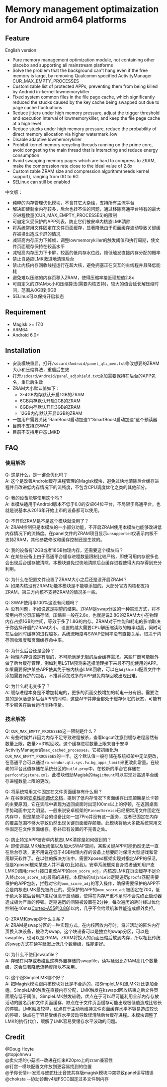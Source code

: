 # Memory management optimaization for Android arm64 platforms

## Feature

English version:
- Pure memory management optimization module, not containing other placebo and supporting all mainstream platforms
- Solve the problem that the background can't hang even if the free memory is large, by removing Qualcomm specified ActivityManager CUR_MAX_EMPTY_PROCESSES
- Customizable list of protected APPs, preventing them from being killed by Android in-kernel lowmemorykiller
- Fixed system common files in the file page cache, which significantly reduced the stucks caused by the key cache being swapped out due to page cache fluctuations
- Reduce jitters under high memory pressure, adjust the trigger threshold and execution interval of lowmemorykiller, and keep the file page cache at a high level
- Reduce stucks under high memory pressure, reduce the probability of direct memory allocation via higher watermark_low
- Disable adaptive lowmemorykiller
- Prohibit kernel memory recycling threads running on the prime core, avoid congesting the main thread that is interacting and reduce energy consumption
- Avoid swapping memory pages which are hard to compress to ZRAM, make the compression rate close to the ideal value of 2.8x
- Customizable ZRAM size and compression algorithm(needs kernel support), ranging from 0G to 6G
- SELinux can still be enabled

中文版：
- 纯粹的内存管理优化模块，不含其它大杂烩，支持所有主流平台
- 解决即使剩余内存较多，后台也挂不住的问题，通过移除高通平台特有的最大空进程数量(CUR_MAX_EMPTY_PROCESSES)的限制
- 可自定义受保护的APP列表，防止它们被安卓内核态LMK清除
- 将系统常用文件固定在文件页面缓存，显著降低由于页面缓存波动导致关键缓存被换出造成卡屏的情况
- 减轻高内存压力下掉帧，调整lowmemorykiller的触发阈值和执行周期，使文件页面缓存保持在较高水平
- 减轻高内存压力下卡屏，较高的低内存水位线，降低触发直接内存分配的概率
- 禁止自适应LMK激进地清理后台
- 禁止内核内存回收线程运行在超大核，避免拥塞正在交互的主线程并且降低能耗
- 避免难以压缩的内存页移入ZRAM，使得压缩率接近理想值2.8x
- 可自定义的ZRAM大小和压缩算法(需要内核支持)，较大的值会延长解压缩时间，范围从0GB到6GB
- SELinux可以保持开启状态

## Requirement

- Magisk >= 17.0
- ARM64
- Android 6.0+

## Installation

- 安装模块重启，打开`/sdcard/Android/panel_qti_mem.txt`修改想要的ZRAM大小和压缩算法，重启后生效
- 打开`/sdcard/Android/panel_adjshield.txt`添加需要保持在后台的APP包名，重启后生效
- ZRAM大小默认值如下：
  - 3-4GB内存默认开启1GB的ZRAM
  - 6GB内存默认开启2GB的ZRAM
  - 8GB内存默认开启3GB的ZRAM
  - 12GB内存默认开启0GB的ZRAM
- 一加用户需要关闭“RamBoost启动加速”/“SmartBoost启动加速”这个预读器
- 目前不支持ZSWAP
- 目前不支持用户态LMKD

## FAQ

### 使用解答

Q: 这是什么，是一键全优化吗？  
A: 这个是改善Android缓存进程管理的Magisk模块，避免过快地清除后台缓存进程并且改进低内存情况下的流畅度，不包含CPU调度优化之类的其他部分。  

Q: 我的设备能够使用这个吗？  
A: 本模块适用于Android版本不低于6.0的安卓64位平台，不局限于高通平台，也就是说基本从2016年开始上市的设备都可以使用。  

Q: 不开启ZRAM是不是这个模块就没用了？  
A: ZRAM控制只是本模块的一小部分功能，不开启ZRAM使用本模块也能够改进低内存情况下的流畅度。在panel文件的ZRAM项目显示`unsupported`仅表示内核不支持ZRAM，其他参数修改和缓存控制还是生效的。  

Q: 我的设备有12GB或者16GB物理内存，还需要这个模块吗？  
A: 在某些设备上由于高通平台缓存进程数量限制比较严格，即使可用内存很多也会出现后台缓存被清除，本模块避免过快地清除后台缓存进程使得大内存得到充分利用。  

Q: 为什么在配置文件设置了ZRAM大小之后还是没开启ZRAM？  
A: 如果内核没有ZRAM功能本模块是不能够添加的。大部分官方内核都支持ZRAM，第三方内核不支持ZRAM的情况多一些。  

Q: SWAP使用率100%这没有问题吗？  
A: 没有问题，不如说这是期望的结果。ZRAM是swap分区的一种实现方式，将不常用内存分页压缩存储，压缩率一般在2.8x，也就是说2.8G的ZRAM大小在物理内存占据1GB的空间，等效于多了1.8G的内存。ZRAM对于性能和耗电的影响取决于你选择开启的ZRAM大小，设置的越大需要CPU解压缩读取的概率越高，同时可在后台同时缓存的进程越多。系统流畅度与SWAP使用率没有直接关系，取决于内存回收难度和页面缓存命中率。  

Q: 为什么后台还是会掉？  
A: 物理内存资源是有限的，不可能满足无限的后台缓存需求。某些厂商可能额外做了后台缓存管理，例如利用LSTM预测来选择清理接下来最不可能使用的APP。如果需要保护某些APP使其免于被内核态LMK回收，可以在`AdjShield`配置文件中添加需要保护的包名，不推荐添加过多的APP避免内存回收出现困难。  

Q: 为什么耗电变多了？  
A: 缓存进程本身是不增加耗电的，更多的页面交换增加的耗电十分有限。需要注意的是保活更多后台APP的同时，这些APP并非全都处于缓存休眠的状态，可能有不少服务在后台运行消耗电量。  

### 技术解答

Q: `CUR_MAX_EMPTY_PROCESSES`这一限制是什么？  
A: 有些时候并非因为内存不足导致进程被杀，查看logcat注意到缓存进程居然有数量上限，数量>=31就回收。这个缓存进程数量上限来自于安卓ActivityManager的`max_cached_processes`，它被初始化为`CUR_MAX_EMPTY_PROCESSES`的一半。这个默认值一般存储在系统框架中无法更改，在高通平台可以通过`ro.vendor.qti.sys.fw.bg_apps_limit`来更改此常量。在较老的平台此值存储在系统分区的`build.prop`中，在较新的平台它存储在`perfconfigstore.xml`。此模块借助Magisk的`MagicMount`可以实现对高通平台缓存进程数量上限的更改。  

Q: 将系统常用文件固定在文件页面缓存有什么用？  
A: 在谷歌的[安卓性能调优文档](https://source.android.com/devices/tech/debug/jank_jitter#page-cache)，提到了低内存情况下页面缓存出现颠簸是长卡顿的主要原因，它在实际中表现为返回桌面时出现100ms以上的停顿，在返回桌面手势动画中尤为明显。一般来说安卓框架的`PinnerService`已经把常用文件固定在内存中，但是某些平台的设备比如一加7Pro并没有这一服务，或者已固定在内存的覆盖范围不够大导致仍然出现关键页面缓存颠簸。此模块将绝大多数系统常用文件固定在文件页面缓存，弥补已有设置的不完善之处。  

Q: 防止特定APP被安卓内核态LMK清除是如何做到的？  
A: 即使调高LMK触发阈值以及加大SWAP空间，某些关键APP可能仍然无法一直在后台存活，更不用说在低于4GB物理内存的设备上想要同时保活大型游戏和常用聊天软件了。在以往的解决方法中，需要Xposed框架实现对指定APP的保活，但是Xposed框架某些人并不喜欢(比如我)。安卓系统框架自身或者通知用户态LMKD调用`procfs`接口更改APP的`oom_score_adj`，内核态LMK在页面缓存不足介入终止`oom_score_adj`最高的进程。本模块的`AdjShield`定期遍历`procfs`匹配需要保护的APP包名，拦截对它的`oom_score_adj`的写入操作，确保需要保护的APP不会是内核态LMK最先被终止的。受保护的APP的`oom_score_adj`被固定在700，低于绝大多数后台用户进程但高于启动器，使得在内存严重不足时不会先终止启动器造成极为严重的停顿。定期遍历的间隔被设置在2分钟，每次遍历的耗时经过优化控制在40ms(Cortex-A55@0.8G)以内，几乎不会给续航和性能造成额外负担。  

Q: ZRAM和swap是什么关系？  
A: ZRAM是swap分区的一种实现方式。在内核回收内存时，将非活动的匿名内存页换入块设备，被称为swap。这个块设备可以是独立的swap分区，可以是swapfile，也可以是ZRAM。ZRAM将换入的页面压缩后放到内存，所以相比传统的swap方式在读写延迟上低几个数量级，性能更好。  

Q: 为什么不使用swapfile？  
A: 存储在闪存或者磁盘这样外置存储的swapfile，读写延迟比ZRAM高几个数量级，这会显著降低流畅度所以不采用。  

Q: 这个跟SimpleLMK哪个好？  
A: 把Magisk模块跟内核模块对比是不合适的，把SimpleLMK跟LMK对比更加合适。SimpleLMK触发在直接内存分配，LMK触发在kswapd回收结束之后文件页面缓存低于阈值。SimpleLMK触发较晚，优点在于可以尽可能利用全部内存存放活动的匿名页和文件页面缓存，缺点在于文件页面缓存可能出现极低值造成比较长的停顿。LMK触发较早，优点在于主动地维持文件页面缓存水平不容易造成较长的停顿，缺点在于容易受缓存水平波动导致误清除后台缓存进程。本模块调整了LMK的执行代价，缓解了LMK容易受缓存水平波动的问题。  

## Credit

@Doug Hoyte  
@topjohnwu  
@卖火炬的小菇凉--改进在红米K20pro上的zram兼容性  
@钉宫--模块配置文件放到更容易找到的位置  
@予你长情i--发现与蝰蛇杜比音效共存版magisk模块冲突导致panel读写错误  
@choksta --协助诊断v4版FSCC固定过多文件到内存  
